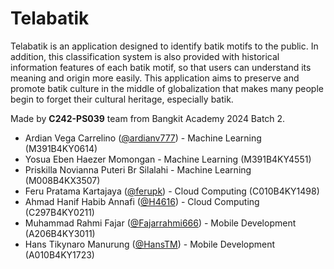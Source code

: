 # Telabatik

Telabatik is an application designed to identify batik motifs to the public. In addition, this classification system is also provided with historical information features of each batik motif, so that users can understand its meaning and origin more easily. This application aims to preserve and promote batik culture in the middle of globalization that makes many people begin to forget their cultural heritage, especially batik. 

Made by **C242-PS039** team from Bangkit Academy 2024 Batch 2.

- Ardian Vega Carrelino ([@ardianv777](https://github.com/ardianv777)) - Machine Learning (M391B4KY0614)
- Yosua Eben Haezer Momongan - Machine Learning (M391B4KY4551)
- Priskilla Novianna Puteri Br Silalahi - Machine Learning (M008B4KX3507)
- Feru Pratama Kartajaya ([@ferupk](https://github.com/ferupk)) - Cloud Computing (C010B4KY1498)
- Ahmad Hanif Habib Annafi ([@H4616](https://github.com/H4616)) - Cloud Computing (C297B4KY0211)
- Muhammad Rahmi Fajar ([@Fajarrahmi666](https://github.com/Fajarrahmi666)) - Mobile Development (A206B4KY3011)
- Hans Tikynaro Manurung ([@HansTM](https://github.com/HansTM)) - Mobile Development (A010B4KY1723)
